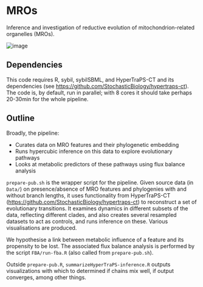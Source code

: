 # MROs

Inference and investigation of reductive evolution of mitochondrion-related organelles (MROs).

![image](https://github.com/user-attachments/assets/37c59f21-8094-4c48-b8a9-2c60a3b6a3a5)

Dependencies
----
This code requires R, sybil, sybilSBML, and HyperTraPS-CT and its dependencies (see https://github.com/StochasticBiology/hypertraps-ct). The code is, by default, run in parallel; with 8 cores it should take perhaps 20-30min for the whole pipeline. 

Outline
----
Broadly, the pipeline:
* Curates data on MRO features and their phylogenetic embedding
* Runs hypercubic inference on this data to explore evolutionary pathways
* Looks at metabolic predictors of these pathways using flux balance analysis

`prepare-pub.sh` is the wrapper script for the pipeline. Given source data (in `Data/`) on presence/absence of MRO features and phylogenies with and without branch lengths, it uses functionality from HyperTraPS-CT (https://github.com/StochasticBiology/hypertraps-ct) to reconstruct a set of evolutionary transitions. It examines dynamics in different subsets of the data, reflecting different clades, and also creates several resampled datasets to act as controls, and runs inference on these. Various visualisations are produced.

We hypothesise a link between metabolic influence of a feature and its propensity to be lost. The associated flux balance analysis is performed by the script `FBA/run-fba.R` (also called from `prepare-pub.sh`). 

Outside `prepare-pub.R`, `summarizeHyperTraPS-inference.R` outputs visualizations with which to determined if chains mix well, if output converges, among other things. 
